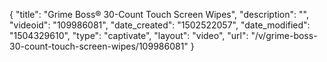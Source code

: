 {
    "title": "Grime Boss&reg; 30-Count Touch Screen Wipes",
    "description": "",
    "videoid": "109986081",
    "date_created": "1502522057",
    "date_modified": "1504329610",
    "type": "captivate",
    "layout": "video",
    "url": "\/v\/grime-boss-30-count-touch-screen-wipes\/109986081"
}
